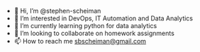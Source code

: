 - 👋 Hi, I’m @stephen-scheiman
- 👀 I’m interested in DevOps, IT Automation and Data Analytics
- 🌱 I’m currently learning python for data analytics
- 💞️ I’m looking to collaborate on homework assignments
- 📫 How to reach me sbscheiman@gmail.com

<!---
stephen-scheiman/stephen-scheiman is a ✨ special ✨ repository because its `README.md` (this file) appears on your GitHub profile.
You can click the Preview link to take a look at your changes.
--->

